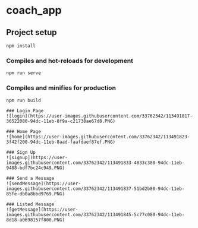 # coach_app

## Project setup
```
npm install
```

### Compiles and hot-reloads for development
```
npm run serve
```

### Compiles and minifies for production
```
npm run build

### Login Page
![login](https://user-images.githubusercontent.com/33762342/113491817-36522080-94dc-11eb-8f9a-c21738ae67d8.PNG)

### Home Page 
![home](https://user-images.githubusercontent.com/33762342/113491823-3f42f200-94dc-11eb-8aad-faafdaef87ef.PNG)

### Sign Up
![signup](https://user-images.githubusercontent.com/33762342/113491833-4833c380-94dc-11eb-9488-bdf7bc24c949.PNG)

### Send a Message 
![sendMessage](https://user-images.githubusercontent.com/33762342/113491837-51bd2b80-94dc-11eb-85fe-db0a8bbd9769.PNG)

### Listed Message 
![getMessage](https://user-images.githubusercontent.com/33762342/113491845-5c77c080-94dc-11eb-8d18-a0698157f800.PNG)





